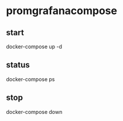 # promgrafanacompose

## start
docker-compose up -d

## status
docker-compose ps

## stop
docker-compose down
